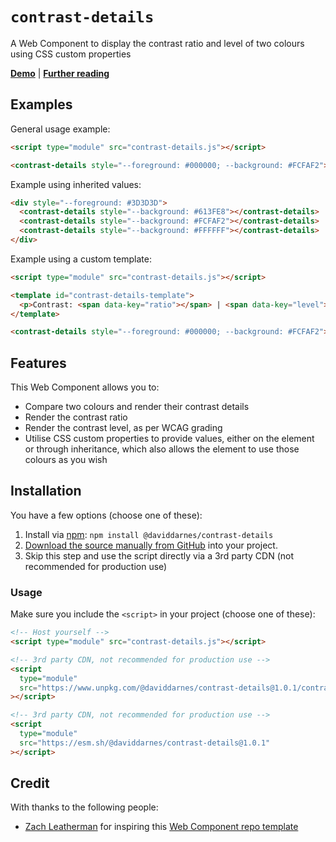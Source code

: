# `contrast-details`

A Web Component to display the contrast ratio and level of two colours using CSS custom properties

**[Demo](https://daviddarnes.github.io/contrast-details/demo.html)** | **[Further reading](https://darn.es/contrast-details-web-component/)**

## Examples

General usage example:

```html
<script type="module" src="contrast-details.js"></script>

<contrast-details style="--foreground: #000000; --background: #FCFAF2"></contrast-details>
```

Example using inherited values:

```html
<div style="--foreground: #3D3D3D">
  <contrast-details style="--background: #613FE8"></contrast-details>
  <contrast-details style="--background: #FCFAF2"></contrast-details>
  <contrast-details style="--background: #FFFFFF"></contrast-details>
</div>
```

Example using a custom template:

```html
<script type="module" src="contrast-details.js"></script>

<template id="contrast-details-template">
  <p>Contrast: <span data-key="ratio"></span> | <span data-key="level"></span></p>
</template>

<contrast-details style="--foreground: #000000; --background: #FCFAF2"></contrast-details>
```

## Features

This Web Component allows you to:

- Compare two colours and render their contrast details
- Render the contrast ratio
- Render the contrast level, as per WCAG grading
- Utilise CSS custom properties to provide values, either on the element or through inheritance, which also allows the element to use those colours as you wish

## Installation

You have a few options (choose one of these):

1. Install via [npm](https://www.npmjs.com/package/@daviddarnes/contrast-details): `npm install @daviddarnes/contrast-details`
1. [Download the source manually from GitHub](https://github.com/daviddarnes/contrast-details/releases) into your project.
1. Skip this step and use the script directly via a 3rd party CDN (not recommended for production use)

### Usage

Make sure you include the `<script>` in your project (choose one of these):

```html
<!-- Host yourself -->
<script type="module" src="contrast-details.js"></script>
```

```html
<!-- 3rd party CDN, not recommended for production use -->
<script
  type="module"
  src="https://www.unpkg.com/@daviddarnes/contrast-details@1.0.1/contrast-details.js"
></script>
```

```html
<!-- 3rd party CDN, not recommended for production use -->
<script
  type="module"
  src="https://esm.sh/@daviddarnes/contrast-details@1.0.1"
></script>
```

## Credit

With thanks to the following people:

- [Zach Leatherman](https://zachleat.com) for inspiring this [Web Component repo template](https://github.com/daviddarnes/contrast-details)
